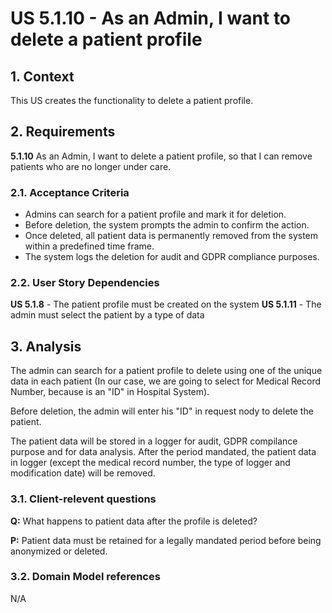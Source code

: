 # US 5.1.10 - As an Admin, I want to delete a patient profile

## 1. Context

This US creates the functionality to delete a patient profile.

## 2. Requirements

**5.1.10** As an Admin, I want to delete a patient profile, so that I can remove patients who are no longer under care.

### 2.1. Acceptance Criteria

- Admins can search for a patient profile and mark it for deletion.
- Before deletion, the system prompts the admin to confirm the action.
- Once deleted, all patient data is permanently removed from the system within a predefined time frame.
- The system logs the deletion for audit and GDPR compliance purposes.

### 2.2. User Story Dependencies

**US 5.1.8** - The patient profile must be created on the system
**US 5.1.11** - The admin must select the patient by a type of data

## 3. Analysis

The admin can search for a patient profile to delete using one of the unique data in each patient (In our case, we are going to select for Medical Record Number, because is an "ID" in Hospital System).

Before deletion, the admin will enter his "ID" in request nody to delete the patient.

The patient data will be stored in a logger for audit, GDPR compilance purpose and for data analysis. After the period mandated, the patient data in logger (except the medical record number, the type of logger and modification date) will be removed.

### 3.1. Client-relevent questions

**Q:** What happens to patient data after the profile is deleted?

**P:** Patient data must be retained for a legally mandated period before being anonymized or deleted.

### 3.2. Domain Model references

N/A